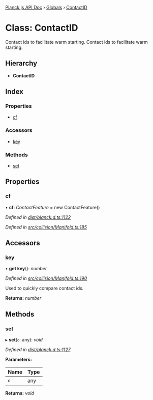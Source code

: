 [Planck.js API Doc](../README.md) › [Globals](../globals.md) › [ContactID](contactid.md)

# Class: ContactID

Contact ids to facilitate warm starting.
Contact ids to facilitate warm starting.

## Hierarchy

* **ContactID**

## Index

### Properties

* [cf](contactid.md#cf)

### Accessors

* [key](contactid.md#key)

### Methods

* [set](contactid.md#set)

## Properties

###  cf

• **cf**: *ContactFeature* = new ContactFeature()

*Defined in [dist/planck.d.ts:1122](https://github.com/shakiba/planck.js/blob/7e469c4/dist/planck.d.ts#L1122)*

*Defined in [src/collision/Manifold.ts:185](https://github.com/shakiba/planck.js/blob/7e469c4/src/collision/Manifold.ts#L185)*

## Accessors

###  key

• **get key**(): *number*

*Defined in [src/collision/Manifold.ts:190](https://github.com/shakiba/planck.js/blob/7e469c4/src/collision/Manifold.ts#L190)*

Used to quickly compare contact ids.

**Returns:** *number*

## Methods

###  set

▸ **set**(`o`: any): *void*

*Defined in [dist/planck.d.ts:1127](https://github.com/shakiba/planck.js/blob/7e469c4/dist/planck.d.ts#L1127)*

**Parameters:**

Name | Type |
------ | ------ |
`o` | any |

**Returns:** *void*
